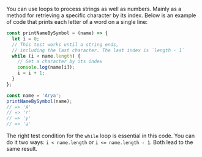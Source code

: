 
You can use loops to process strings as well as numbers. Mainly as a method for retrieving a specific character by its index. Below is an example of code that prints each letter of a word on a single line:

```javascript
const printNameBySymbol = (name) => {
  let i = 0;
  // This test works until a string ends,
  // including the last character. The last index is `length - 1`
  while (i < name.length) {
    // Get a character by its index
    console.log(name[i]);
    i = i + 1;
  }
};

const name = 'Arya';
printNameBySymbol(name);
// => 'A'
// => 'r'
// => 'y'
// => 'a'
```

The right test condition for the `while` loop is essential in this code. You can do it two ways: `i < name.length` or `i <= name.length - 1`. Both lead to the same result.
